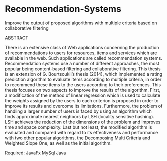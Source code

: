 # Recommendation-Systems
Improve the output of proposed algorithms with multiple criteria based on collaborative filtering

ABSTRACT

There is an extensive class of Web applications concerning the production of recommendations to users for resources, 
items and services which are available in the web. Such applications are called recommendation systems. Recommendation systems 
use a number of different approaches, the most popular being content-based filtering and collaborative filtering. 
This thesis is an extension of G. Bourtsoukli’s thesis (2014), which implemented a rating prediction algorithm to evaluate 
items according to multiple criteria, in order to recommend these items to the users according to their preferences. 
This thesis focuses on two aspects to improve the results of the algorithm. First, a modification of the method of linear 
regression which is used to calculate the weights assigned by the users to each criterion is proposed in order to improve its 
results and overcome its limitations. Furthermore, the problem of handling a larger number of users is faced by using an 
algorithm which finds approximate nearest neighbors by LSH (locality sensitive hashing). LSH achieves the reduction of 
the dimensions of the problem and improves time and space complexity. Last but not least, the modified algorithm is evaluated and 
compared with regard to its effectiveness and performance with two other popular algorithms, the Decomposing Multi Criteria and 
Weighted Slope One, as well as the initial algorithm.

Required:
JavaFx
MySql
Java
